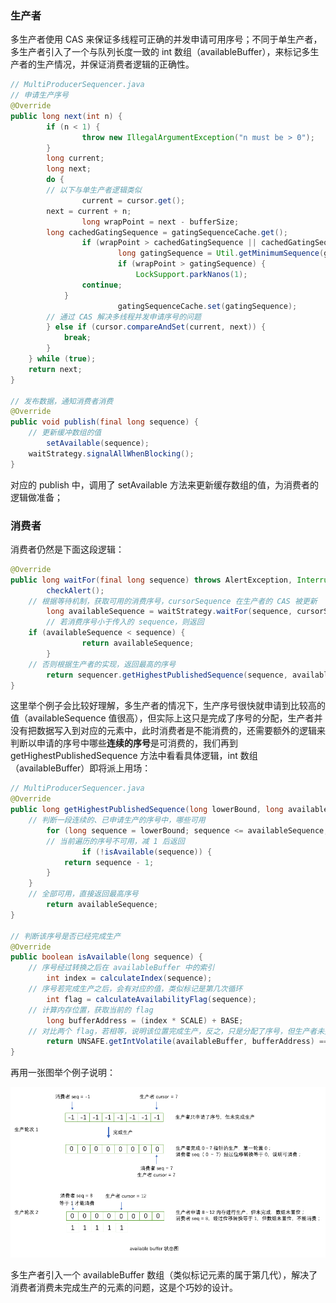 ### 生产者

多生产者使用 CAS 来保证多线程可正确的并发申请可用序号；不同于单生产者，多生产者引入了一个与队列长度一致的 int 数组（availableBuffer），来标记多生产者的生产情况，并保证消费者逻辑的正确性。

```java
// MultiProducerSequencer.java
// 申请生产序号
@Override
public long next(int n) {
		if (n < 1) {
				throw new IllegalArgumentException("n must be > 0");
		}
		long current;
		long next;
		do {
      	// 以下与单生产者逻辑类似
				current = cursor.get();
        next = current + n;
				long wrapPoint = next - bufferSize;
        long cachedGatingSequence = gatingSequenceCache.get();
				if (wrapPoint > cachedGatingSequence || cachedGatingSequence > current) {
 						long gatingSequence = Util.getMinimumSequence(gatingSequences, current);
						if (wrapPoint > gatingSequence) {
   							LockSupport.parkNanos(1); 
                continue;
            }
						gatingSequenceCache.set(gatingSequence);
        // 通过 CAS 解决多线程并发申请序号的问题
        } else if (cursor.compareAndSet(current, next)) {
            break;
        }
    } while (true);
    return next;
}

// 发布数据，通知消费者消费
@Override
public void publish(final long sequence) {
  	// 更新缓冲数组的值
		setAvailable(sequence);
    waitStrategy.signalAllWhenBlocking();
}
```

对应的 publish 中，调用了 setAvailable 方法来更新缓存数组的值，为消费者的逻辑做准备；

### 消费者

消费者仍然是下面这段逻辑：

```java
@Override
public long waitFor(final long sequence) throws AlertException, InterruptedException, TimeoutException {
		checkAlert();
  	// 根据等待机制，获取可用的消费序号，cursorSequence 在生产者的 CAS 被更新
		long availableSequence = waitStrategy.waitFor(sequence, cursorSequence, dependentSequence, this);
		// 若消费序号小于传入的 sequence，则返回
  	if (availableSequence < sequence) {
				return availableSequence;
		}
  	// 否则根据生产者的实现，返回最高的序号
		return sequencer.getHighestPublishedSequence(sequence, availableSequence);
}
```

这里举个例子会比较好理解，多生产者的情况下，生产序号很快就申请到比较高的值（availableSequence 值很高），但实际上这只是完成了序号的分配，生产者并没有把数据写入到对应的元素中，此时消费者是不能消费的，还需要额外的逻辑来判断以申请的序号中哪些**连续的序号**是可消费的，我们再到 getHighestPublishedSequence 方法中看看具体逻辑，int 数组（availableBuffer）即将派上用场：

```java
// MultiProducerSequencer.java
@Override
public long getHighestPublishedSequence(long lowerBound, long availableSequence) {
  	// 判断一段连续的、已申请生产的序号中，哪些可用
		for (long sequence = lowerBound; sequence <= availableSequence; sequence++) {
      	// 当前遍历的序号不可用，减 1 后返回
				if (!isAvailable(sequence)) {
            return sequence - 1;
        }
    }
  	// 全部可用，直接返回最高序号
		return availableSequence;
}

// 判断该序号是否已经完成生产
@Override
public boolean isAvailable(long sequence) {
  	// 序号经过转换之后在 availableBuffer 中的索引
		int index = calculateIndex(sequence);
  	// 序号若完成生产之后，会有对应的值，类似标记是第几次循环
		int flag = calculateAvailabilityFlag(sequence);
  	// 计算内存位置，获取当前的 flag
		long bufferAddress = (index * SCALE) + BASE;
  	// 对比两个 flag，若相等，说明该位置完成生产，反之，只是分配了序号，但生产者未完成生产
		return UNSAFE.getIntVolatile(availableBuffer, bufferAddress) == flag;
}
```

再用一张图举个例子说明：

![multi](https://github.com/luckyMax-dev/blog/blob/main/images/disruptor/multi.png)

多生产者引入一个 availableBuffer 数组（类似标记元素的属于第几代），解决了消费者消费未完成生产的元素的问题，这是个巧妙的设计。

